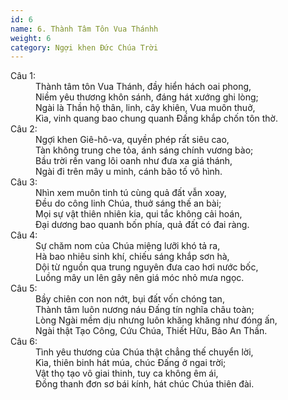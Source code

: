 ```yaml
---
id: 6
name: 6. Thành Tâm Tôn Vua Thánhh
weight: 6
category: Ngợi khen Đức Chúa Trời
---
```

<dl><dt>Câu 1:</dt><dd data-verse="1">Thành tâm tôn Vua Thánh, đầy hiển hách oai phong, <br/>Niềm yêu thương khôn sánh, đáng hát xướng ghi lòng; <br/>Ngài là Thần hộ thân, linh, cây khiên, Vua muôn thuở, <br/>Kìa, vinh quang bao chung quanh Đấng khắp chốn tôn thờ. </dd><dt>Câu 2:</dt><dd data-verse="2">Ngợi khen Giê-hô-va, quyền phép rất siêu cao, <br/>Tàn không trung che tỏa, ánh sáng chính vương bào; <br/>Bầu trời rền vang lôi oanh như đưa xa giá thánh, <br/>Ngài đi trên mây u minh, cánh bão tố vô hình. </dd><dt>Câu 3:</dt><dd data-verse="3">Nhìn xem muôn tinh tú cùng quả đất vẫn xoay, <br/>Đều do công linh Chúa, thuở sáng thế an bài; <br/>Mọi sự vật thiên nhiên kia, qui tắc không cải hoán, <br/>Đại dương bao quanh bốn phía, quả đất có đai ràng. </dd><dt>Câu 4:</dt><dd data-verse="4">Sự chăm nom của Chúa miệng lưỡi khó tả ra, <br/>Hà bao nhiêu sinh khí, chiếu sáng khắp sơn hà, <br/>Dội từ nguồn qua trung nguyên đưa cao hơi nước bốc, <br/>Luồng mây un lên gây nên giá móc nhỏ mưa ngọc. </dd><dt>Câu 5:</dt><dd data-verse="5">Bầy chiên con non nớt, bụi đất vốn chóng tan, <br/>Thành tâm luôn nương náu Đấng tín nghĩa châu toàn; <br/>Lòng Ngài mềm dịu nhưng luôn khăng khăng như đóng ấn, <br/>Ngài thật Tạo Công, Cứu Chúa, Thiết Hữu, Bảo An Thần. </dd><dt>Câu 6:</dt><dd data-verse="6">Tình yêu thương của Chúa thật chẳng thế chuyển lời, <br/>Kìa, thiên binh hát múa, chúc Đấng ở ngai trời; <br/>Vật thọ tạo vô giai thinh, tuy ca không êm ái, <br/>Đồng thanh đơn sơ bái kính, hát chúc Chúa thiên đài. </dd></dl>
